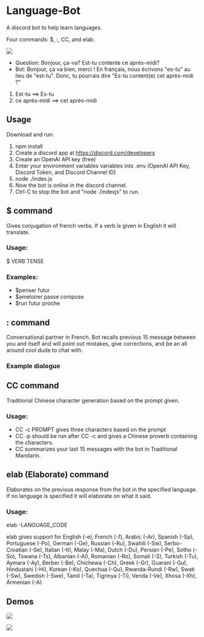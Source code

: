 # Language-Bot
A discord bot to help learn languages.

Four commands: $, :, CC, and elab.

![](https://media.giphy.com/media/v1.Y2lkPTc5MGI3NjExM2Q0cHVueGtwbXM0MXF0ZnU0eTA3bTZ5Ym82emZrN3M2dTdoNXo1aiZlcD12MV9pbnRlcm5hbF9naWZfYnlfaWQmY3Q9Zw/8G3rCHBiCEv9W3wsnA/giphy.gifhttps://media.giphy.com/media/vFKqnCdLPNOKc/giphy.gif)

- Question:  Bonjour, ça-va? Est-tu contente ce après-midi?
- Bot: Bonjour, ça va bien, merci ! En français, nous écrivons "es-tu" au lieu de "est-tu". Donc, tu pourrais dire "Es-tu content(e) cet après-midi ?"

1. Est-tu ==> Es-tu
2. ce après-midi ==> cet après-midi


## Usage
Download and run:
1. npm install
2. Create a discord app at https://discord.com/developers
3. Create an OpenAI API key (free)
4. Enter your environment variables variables into .env (OpenAI API Key, Discord Token, and Discord Channel ID)
5. node ./index.js
6. Now the bot is online in the discord channel.
7. Ctrl-C to stop the bot and "node ./indexjs" to run.

## $ command
Gives conjugation of french verbs. If a verb is given in English it will translate.

### Usage: 
\$ VERB TENSE

### Examples:
- \$penser futur
- \$ameloirer passe compose
- \$run futur proche

## : command
Conversational partner in French. Bot recalls previous 15 message between you and itself and will point out mistakes, give corrections, and be an all around cool dude to chat with.

### Example dialogue

## CC command
Traditional Chinese character generation based on the prompt given.

### Usage:
- CC -c PROMPT 
gives three characters based on the prompt
- CC -p 
should be run after CC -c and gives a Chinese proverb containing the characters.
- CC 
summarizes your last 15 messages with the bot in Traditional Mandarin.

## elab (Elaborate) command
Elaborates on the previous response from the bot in the specified language. If no language is specified it will elaborate on what it said.

### Usage:
elab -LANGUAGE_CODE

elab gives support for English (-e), French (-f), Arabic (-Ar), Spanish (-Sp), Portuguese (-Po), German (-Ge), Russian (-Ru), Swahili (-Sw), Serbo-Croatian (-Se), Italian (-It), Malay (-Ma), Dutch (-Du), Persian (-Pe), Sotho (-So), Tswana (-Ts), Albanian (-Al), Romanian (-Ro), Somali (-S), Turkish (-Tu), Aymara (-Ay), Berber (-Be), Chichewa (-Ch), Greek (-Gr), Guarani (-Gu), Hindustani (-Hi), Korean (-Ko), Quechua (-Qu), Rwanda-Rundi (-Rw), Swati (-Sw), Swedish (-Swe), Tamil (-Ta), Tigrinya (-Ti), Venda (-Ve), Xhosa (-Xh), Armenian (-A)

## Demos
![](https://media.giphy.com/media/v1.Y2lkPTc5MGI3NjExaGZua2NuY3pjbGt4YzFrZjJlOG1zeGN1cThvbm9oazFtMmgxZnFkdyZlcD12MV9pbnRlcm5hbF9naWZfYnlfaWQmY3Q9Zw/TIqV5KwGxoP3ZZTRvx/giphy.gif)

![](https://media.giphy.com/media/v1.Y2lkPTc5MGI3NjExeWhhM3AwNDAwZWpkNjI1eml6ODM3cnJzOTBlMmFnaGt2eG9jOWY1MSZlcD12MV9pbnRlcm5hbF9naWZfYnlfaWQmY3Q9Zw/tJ3szf0hQOqsoDHn25/giphy.gif)

